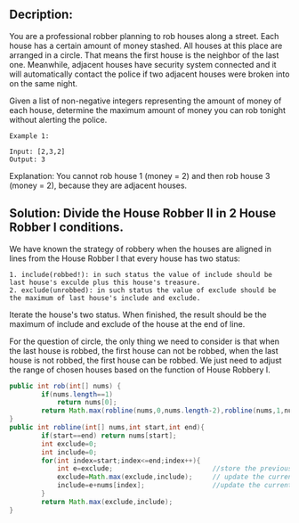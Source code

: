 ## Decription:
You are a professional robber planning to rob houses along a street. Each house has a certain amount of money stashed. All houses at this place are arranged in a circle. That means the first house is the neighbor of the last one. Meanwhile, adjacent houses have security system connected and it will automatically contact the police if two adjacent houses were broken into on the same night.

Given a list of non-negative integers representing the amount of money of each house, determine the maximum amount of money you can rob tonight without alerting the police.
```
Example 1:

Input: [2,3,2]
Output: 3
```
Explanation: You cannot rob house 1 (money = 2) and then rob house 3 (money = 2),
             because they are adjacent houses.
             
## Solution: Divide the House Robber II in 2 House Robber I conditions.
We have known the strategy of robbery when the houses are aligned in lines from the House Robber I that every house has two status: 
```
1. include(robbed!): in such status the value of include should be last house's exculde plus this house's treasure.
2. exclude(unrobbed): in such status the value of exclude should be the maximum of last house's include and exclude.
```
Iterate the house's two status. When finished, the result should be the maximum of include and exclude of the house at the end of line.

For the question of circle, the only thing we need to consider is that when the last house is robbed, the first house can not be robbed, when the last house is not robbed, the first house can be robbed.  We just need to adjust the range of chosen houses based on the function of House Robbery I.


```java
public int rob(int[] nums) {
        if(nums.length==1)
            return nums[0];
        return Math.max(robline(nums,0,nums.length-2),robline(nums,1,nums.length-1));// the last house being robbed or not
}
public int robline(int[] nums,int start,int end){
        if(start==end) return nums[start];
        int exclude=0;
        int include=0;
        for(int index=start;index<=end;index++){
            int e=exclude;                         //store the previous house's exclude status
            exclude=Math.max(exclude,include);     // update the current house's exclude status
            include=e+nums[index];                 //update the current house's include status
        }
        return Math.max(exclude,include);
}
```
